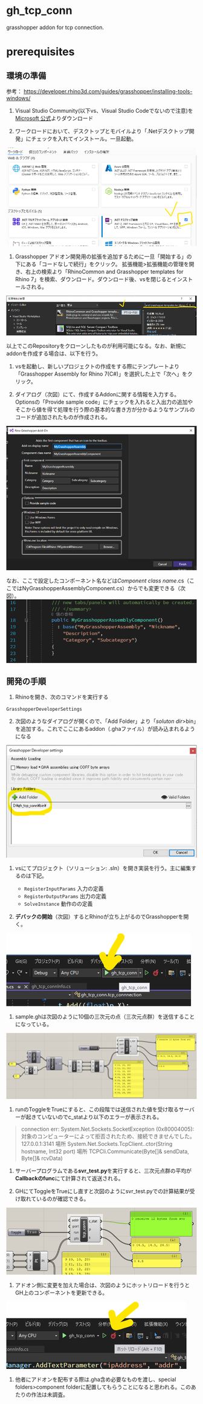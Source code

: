 # gh_tcp_conn
grasshopper addon for tcp connection.

# prerequisites
## 環境の準備
参考： https://developer.rhino3d.com/guides/grasshopper/installing-tools-windows/

1. Visual Studio Community(以下vs、Visual Studio Codeでないので注意)を[Microsoft 公式](https://visualstudio.microsoft.com/ja/downloads/)よりダウンロード

1. ワークロードにおいて、デスクトップとモバイルより「.Netデスクトップ開発」にチェックを入れてインストール。一旦起動。

![「.Netデスクトップ開発」にチェックを入れてインストール](./assets/2022-08-16%20165127.png)

1. Grasshopper アドオン開発用の拡張を追加するために一旦「開始する」の下にある「コードなしで続行」をクリック。
拡張機能>拡張機能の管理を開き、右上の検索より「RhinoCommon and Grasshopper templates for Rhino 7」を検索、ダウンロード。ダウンロード後、vsを閉じるとインストールされる。

![RhinoCommon and Grasshopper templates for Rhino 7](./assets/2022-08-16%20165550.png)

以上でこのRepositoryをクローンしたものが利用可能になる。なお、新規にaddonを作成する場合は、以下を行う。
1. vsを起動し、新しいプロジェクトの作成をする際にテンプレートより「Grasshopper Assembly for Rhino 7(C#)」を選択した上で「次へ」をクリック。

1. ダイアログ（次図）にて、作成するAddonに関する情報を入力する。Optionsの「Provide sample code」にチェックを入れると入出力の追加やそこから値を得て処理を行う際の基本的な書き方が分かるようなサンプルのコードが追加されたものが作成される。

![Addonに関する情報を入力するダイアログ](./assets/2022-08-17%20122412.png)

なお、ここで設定したコンポーネント名などは*Component class name*.cs（ここではNyGrasshopperAssemblyComponent.cs）からでも変更できる（次図）。
![コンポーネント名などの情報](./assets/2022-08-17%20122451.png)

## 開発の手順
1. Rhinoを開き、次のコマンドを実行する
```
GrasshopperDeveloperSettings
```
2. 次図のようなダイアログが開くので、「Add Folder」より「*soluton dir*>bin」を追加する。これでここにあるaddon（.ghaファイル）が読み込まれるようになる

![GrasshopperDeveloperSettings](./assets/2022-08-26%20120850.png)

1. vsにてプロジェクト（ソリューション: .sln）を開き実装を行う。主に編集するのは下記。
    * `RegisterInputParams`
    入力の定義
    * `RegisterOutputParams`
    出力の定義
    * `SolveInstance`
    動作のの定義

1. **デバックの開始**（次図）するとRhinoが立ち上がるのでGrasshopperを開く。

![デバックの開始](./assets/2022-08-26%20121538.png)

1. sample.ghは次図のように10個の三次元の点（三次元点群）を送信することになっている。

![sample.gh](./assets/2022-08-26%20122352.png)

1. runのToggleをTrueにすると、この段階では送信された値を受け取るサーバーが起きていないのでc_statより以下のエラーが表示される。

>connection err: System.Net.Sockets.SocketException (0x80004005): 対象のコンピューターによって拒否されたため、接続できませんでした。 127.0.0.1:3141
   場所 System.Net.Sockets.TcpClient..ctor(String hostname, Int32 port)
   場所 TCPCli.Communicate(Byte[]& sendData, Byte[]& rcvData)


1. サーバープログラムである**svr_test.py**を実行すると、三次元点群の平均が**Callbackのfunc**にて計算されて返送される。

1. GHにてToggleをTrueにし直すと次図のようにsvr_test.pyでの計算結果が受け取れているのが確認できる。

![計算結果の受信](./assets/2022-08-26%20122908.png)

1. アドオン側に変更を加えた場合は、次図のようにホットリロードを行うとGH上のコンポーネントを更新できる。

![ホットリロード](./assets/2022-08-26%20123147.png)

1. 他者にアドオンを配布する際は.gha含め必要なものを渡し、special folders>component folderに配置してもらうことになると思われる。このあたりの作法は未調査。
